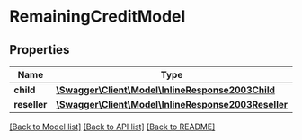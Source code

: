# RemainingCreditModel

## Properties
Name | Type | Description | Notes
------------ | ------------- | ------------- | -------------
**child** | [**\Swagger\Client\Model\InlineResponse2003Child**](InlineResponse2003Child.md) |  | [optional] 
**reseller** | [**\Swagger\Client\Model\InlineResponse2003Reseller**](InlineResponse2003Reseller.md) |  | [optional] 

[[Back to Model list]](../README.md#documentation-for-models) [[Back to API list]](../README.md#documentation-for-api-endpoints) [[Back to README]](../README.md)


